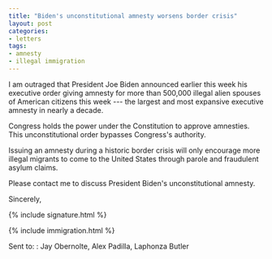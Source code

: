 ```yaml
---
title: "Biden's unconstitutional amnesty worsens border crisis"
layout: post
categories:
- letters
tags:
- amnesty
- illegal immigration
---
```


I am outraged that President Joe Biden announced earlier this week his executive order giving amnesty for more than 500,000 illegal alien spouses of American citizens this week --- the largest and most expansive executive amnesty in nearly a decade.

Congress holds the power under the Constitution to approve amnesties. This unconstitutional order bypasses Congress's authority.

Issuing an amnesty during a historic border crisis will only encourage more illegal migrants to come to the United States through parole and fraudulent asylum claims.

Please contact me to discuss President Biden's unconstitutional amnesty.

Sincerely,

{% include signature.html %}

{% include immigration.html %}

Sent to:
: Jay Obernolte, Alex Padilla, Laphonza Butler

